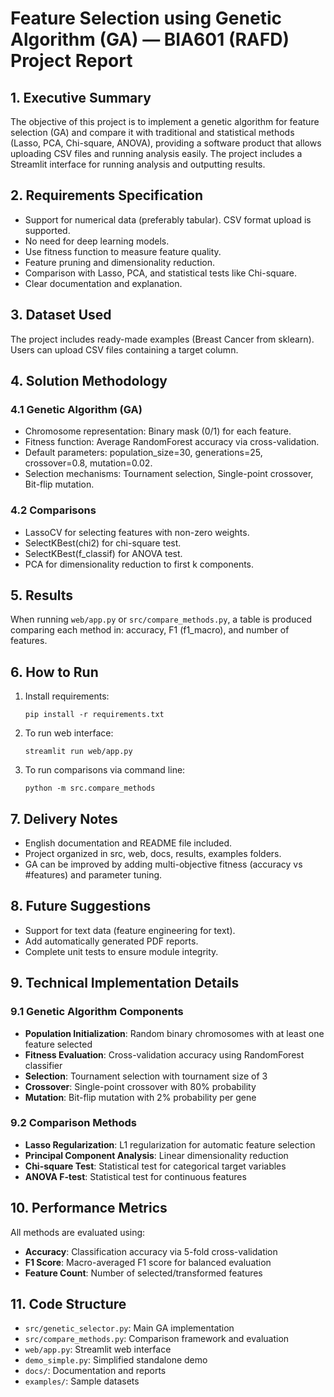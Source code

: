 # Feature Selection using Genetic Algorithm (GA) — BIA601 (RAFD) Project Report

## 1. Executive Summary
The objective of this project is to implement a genetic algorithm for feature selection (GA) and compare it with traditional and statistical methods (Lasso, PCA, Chi-square, ANOVA), providing a software product that allows uploading CSV files and running analysis easily. The project includes a Streamlit interface for running analysis and outputting results.

## 2. Requirements Specification
- Support for numerical data (preferably tabular). CSV format upload is supported.
- No need for deep learning models.
- Use fitness function to measure feature quality.
- Feature pruning and dimensionality reduction.
- Comparison with Lasso, PCA, and statistical tests like Chi-square.
- Clear documentation and explanation.

## 3. Dataset Used
The project includes ready-made examples (Breast Cancer from sklearn). Users can upload CSV files containing a target column.

## 4. Solution Methodology
### 4.1 Genetic Algorithm (GA)
- Chromosome representation: Binary mask (0/1) for each feature.
- Fitness function: Average RandomForest accuracy via cross-validation.
- Default parameters: population_size=30, generations=25, crossover=0.8, mutation=0.02.
- Selection mechanisms: Tournament selection, Single-point crossover, Bit-flip mutation.

### 4.2 Comparisons
- LassoCV for selecting features with non-zero weights.
- SelectKBest(chi2) for chi-square test.
- SelectKBest(f_classif) for ANOVA test.
- PCA for dimensionality reduction to first k components.

## 5. Results
When running `web/app.py` or `src/compare_methods.py`, a table is produced comparing each method in: accuracy, F1 (f1_macro), and number of features.

## 6. How to Run
1. Install requirements:
   ```
   pip install -r requirements.txt
   ```
2. To run web interface:
   ```
   streamlit run web/app.py
   ```
3. To run comparisons via command line:
   ```
   python -m src.compare_methods
   ```

## 7. Delivery Notes
- English documentation and README file included.
- Project organized in src, web, docs, results, examples folders.
- GA can be improved by adding multi-objective fitness (accuracy vs #features) and parameter tuning.

## 8. Future Suggestions
- Support for text data (feature engineering for text).
- Add automatically generated PDF reports.
- Complete unit tests to ensure module integrity.

## 9. Technical Implementation Details
### 9.1 Genetic Algorithm Components
- **Population Initialization**: Random binary chromosomes with at least one feature selected
- **Fitness Evaluation**: Cross-validation accuracy using RandomForest classifier
- **Selection**: Tournament selection with tournament size of 3
- **Crossover**: Single-point crossover with 80% probability
- **Mutation**: Bit-flip mutation with 2% probability per gene

### 9.2 Comparison Methods
- **Lasso Regularization**: L1 regularization for automatic feature selection
- **Principal Component Analysis**: Linear dimensionality reduction
- **Chi-square Test**: Statistical test for categorical target variables
- **ANOVA F-test**: Statistical test for continuous features

## 10. Performance Metrics
All methods are evaluated using:
- **Accuracy**: Classification accuracy via 5-fold cross-validation
- **F1 Score**: Macro-averaged F1 score for balanced evaluation
- **Feature Count**: Number of selected/transformed features

## 11. Code Structure
- `src/genetic_selector.py`: Main GA implementation
- `src/compare_methods.py`: Comparison framework and evaluation
- `web/app.py`: Streamlit web interface
- `demo_simple.py`: Simplified standalone demo
- `docs/`: Documentation and reports
- `examples/`: Sample datasets
